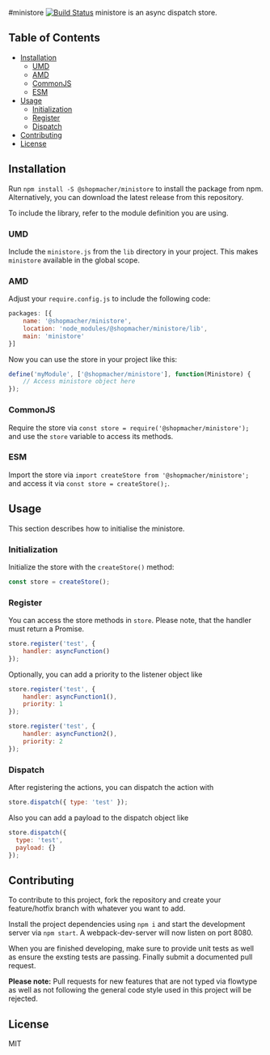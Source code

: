 #ministore [![Build Status](https://travis-ci.org/SHOPMACHER/ministore.svg?branch=master)](https://travis-ci.org/SHOPMACHER/ministore) 
ministore is an async dispatch store.

## Table of Contents

* [Installation](#installation)
  * [UMD](#umd)
  * [AMD](#amd)
  * [CommonJS](#commonjs)
  * [ESM](#esm)
* [Usage](#usage)
  * [Initialization](#initilization)
  * [Register](#register)
  * [Dispatch](#dispatch)
* [Contributing](#contributing)
* [License](#license)

## Installation
Run `npm install -S @shopmacher/ministore` to install the package from npm.
Alternatively, you can download the latest release from this repository.

To include the library, refer to the module definition you are using.

### UMD
Include the `ministore.js` from the `lib` directory
in your project. This makes `ministore` available in the global scope.

### AMD
Adjust your `require.config.js` to include the following code:
```javascript
packages: [{
    name: '@shopmacher/ministore',
    location: 'node_modules/@shopmacher/ministore/lib',
    main: 'ministore'
}]
```

Now you can use the store in your project like this:
```javascript
define('myModule', ['@shopmacher/ministore'], function(Ministore) {
    // Access ministore object here
});
```

### CommonJS
Require the store via `const store = require('@shopmacher/ministore');` and use
the `store` variable to access its methods.

### ESM
Import the store via `import createStore from '@shopmacher/ministore';` and access it
via `const store = createStore();`.

## Usage
This section describes how to initialise the ministore.

### Initialization

Initialize the store with the `createStore()` method:

```javascript
const store = createStore();
```

### Register

You can access the store methods in `store`. Please note, that the handler must return a Promise.

```javascript
store.register('test', {
    handler: asyncFunction()
});
```
Optionally, you can add a priority to the listener object like
```javascript
store.register('test', {
    handler: asyncFunction1(),
    priority: 1
});

store.register('test', {
    handler: asyncFunction2(),
    priority: 2
});
```

### Dispatch
After registering the actions, you can dispatch the action with
```javascript
store.dispatch({ type: 'test' });
```
Also you can add a payload to the dispatch object like
```javascript
store.dispatch({ 
  type: 'test',
  payload: {}
});
```

## Contributing
To contribute to this project, fork the repository and create
your feature/hotfix branch with whatever you want to add.

Install the project dependencies using `npm i` and start the
development server via `npm start`. A webpack-dev-server will now
listen on port 8080.

When you are finished developing, make sure to provide unit tests 
as well as ensure the exsting tests are passing. 
Finally submit a documented pull request.

**Please note:** Pull requests for new features that are not typed via
flowtype as well as not following the general code style used in this
project will be rejected.

## License
MIT